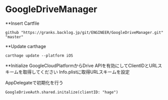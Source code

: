 # GoogleDriveManager
**Insert Cartfile
```
github "https://granks.backlog.jp/git/ENGINEER/GoogleDriveManager.git" "master"
```

**Update carthage
```
carthage update --platform iOS
```

**Initialize
GoogleCloudPlatformからDrive APIを有効にしてClientIDとURLスキームを取得してください
Info.plistに取得URLスキームを設定

AppDelegateで初期化を行う
```
GoogleDriveAuth.shared.initalize(clientID: "hage")
```


